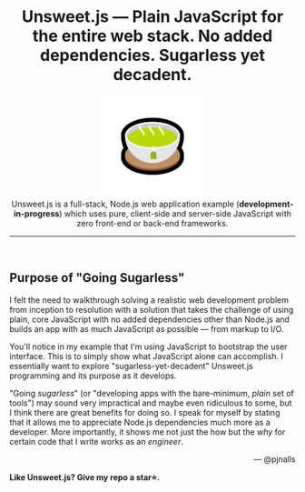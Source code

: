 <h1 align="center">Unsweet.js — Plain JavaScript for the entire web stack. No added dependencies. Sugarless yet decadent. </h1>

<p align="center">
<img src="unsweet-tea.png" alt="unsweet-tea" width="180px" height="180px"/><br>
Unsweet.js is a full-stack, Node.js web application example (<b>development-in-progress</b>) which uses pure, client-side and server-side JavaScript with zero front-end or back-end frameworks.
</p>

<hr>
<br>

## Purpose of "Going Sugarless"
I felt the need to walkthrough solving a realistic web development problem from inception to resolution with a solution that takes the challenge of using plain, core JavaScript with no added dependencies other than Node.js and builds an app with as much JavaScript as possible — from markup to I/O. 

You'll notice in my example that I'm using JavaScript to bootstrap the user interface. This is to simply show what JavaScript alone can accomplish. I essentially want to explore "sugarless-yet-decadent" Unsweet.js programming and its purpose as it develops.

"Going *sugarless*" (or "developing apps with the bare-minimum, *plain* set of tools") may sound very impractical and maybe even ridiculous to some, but I think there are great benefits for doing so. I speak for myself by stating that it allows me to appreciate Node.js dependencies much more as a developer. More importantly, it shows me not just the how but the *why* for certain code that I write works as an *engineer*. 
<p align="right"> — @pjnalls</p>

**Like Unsweet.js? Give my repo a star⭐.**
